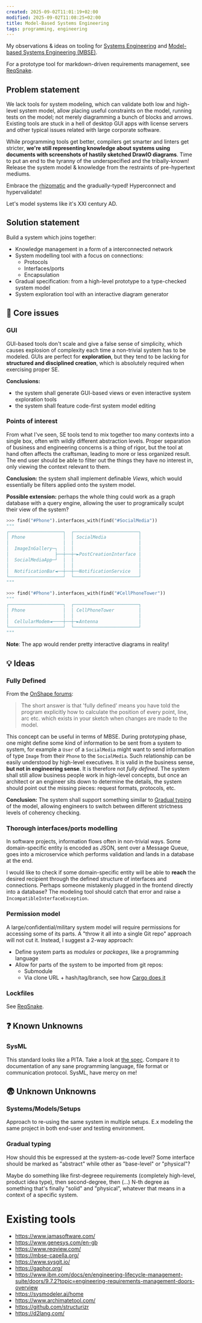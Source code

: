 ```yaml
---
created: 2025-09-02T11:01:19+02:00
modified: 2025-09-02T11:08:25+02:00
title: Model-Based Systems Engineering
tags: programming, engineering
---
```


My observations & ideas on tooling for [Systems Engineering](https://en.wikipedia.org/wiki/Systems_engineering)
and [Model-based Systems Engineering (MBSE)](https://en.wikipedia.org/wiki/Model-based_systems_engineering).

For a prototype tool for markdown-driven requirements management, see
[ReqSnake](/reqsnake).

## Problem statement

We lack tools for system modeling, which can validate both low and high-level
system model, allow placing useful constraints on the model, running tests on
the model; not merely diagramming a bunch of blocks and arrows. Existing tools
are stuck in a hell of desktop GUI apps with license servers and other typical
issues related with large corporate software.

While programming tools get better, compilers get smarter and linters get
stricter, **we're still representing knowledge about systems using documents
with screenshots of hastily sketched DrawIO diagrams**. Time to put an end to
the tyranny of the underspecified and the tribally-known! Release the system
model & knowledge from the restraints of pre-hypertext mediums.

Embrace the [rhizomatic](https://en.wikipedia.org/wiki/Rhizome_%28philosophy%29) and the gradually-typed! Hyperconnect and hypervalidate!

Let's model systems like it's XXI century AD.

## Solution statement

Build a system which joins together:

- Knowledge management in a form of a interconnected network
- System modelling tool with a focus on connections:
  - Protocols
  - Interfaces/ports
  - Encapsulation
- Gradual specification: from a high-level prototype to a type-checked system model
- System exploration tool with an interactive diagram generator

## 💢 Core issues

### GUI

GUI-based tools don't scale and give a false sense of simplicity, which causes
explosion of complexity each time a non-trivial system has to be modeled. GUIs
are perfect for **exploration**, but they tend to be lacking for **structured
and disciplined creation**, which is absolutely required when exercising proper
SE.

**Conclusions:**

- the system shall generate GUI-based views or even interactive system
  exploration tools
- the system shall feature code-first system model editing

### Points of interest

From what I've seen, SE tools tend to mix together too many contexts into a
single box, often with wildly different abstraction levels. Proper separation
of business and engineering concerns is a thing of rigor, but the tool at hand
often affects the craftsman, leading to more or less organized result. The end
user should be able to filter out the things they have no interest in, only
viewing the context relevant to them.

**Conclusion:** the system shall implement definable _Views_, which would
essentially be filters applied onto the system model.

**Possible extension:** perhaps the whole thing could work as a graph database
with a query engine, allowing the user to programically sculpt their view of
the system?

```python
>>> find("#Phone").interfaces_with(find("#SocialMedia"))
"""
┌────────────────────┐  ┌────────────────────────┐
│ Phone              │  │ SocialMedia            │
│                    │  │                        │
│  ImageInGallery─┐  │  │                        │
│                 ├──┼──┼─►PostCreationInterface │
│  SocialMediaApp─┘  │  │                        │
│                    │  │                        │
│  NotificationBar◄──┼──┼──NotificationService   │
└────────────────────┘  └────────────────────────┘
"""

>>> find("#Phone").interfaces_with(find("#CellPhoneTower"))
"""
┌────────────────────┐  ┌────────────────────────┐
│ Phone              │  │ CellPhoneTower         │
│                    │  │                        │
│  CellularModem◄────┼──┼─►Antenna               │
└────────────────────┘  └────────────────────────┘
"""
```

**Note**: The app would render pretty interactive diagrams in reality!

## 💡 Ideas

### Fully Defined

From the [OnShape forums](https://forum.onshape.com/discussion/25425/what-does-fully-defined-mean):

> The short answer is that 'fully defined' means you have told the program
> explicitly how to calculate the position of every point, line, arc etc. which
> exists in your sketch when changes are made to the model.

This concept can be useful in terms of MBSE. During prototyping
phase, one might define some kind of information to be sent from a system to
system, for example a `User` of a `SocialMedia` might want to send information
of type `Image` from their `Phone` to the `SocialMedia`. Such relationship can
be easily understood by high-level executives. It is valid in the business
sense, **but not in engineering sense**. It is therefore not _fully defined_.
The system shall still allow business people work in high-level concepts, but
once an architect or an engineer sits down to determine the details, the system
should point out the missing pieces: request formats, protocols, etc.

**Conclusion:** The system shall support something similar to [Gradual
typing](https://en.wikipedia.org/wiki/Gradual_typing) of the model, allowing
engineers to switch between different strictness levels of coherency checking.

### Thorough interfaces/ports modelling

In software projects, information flows often in non-trivial ways. Some
domain-specific entity is encoded as JSON, sent over a Message Queue, goes into
a microservice which performs validation and lands in a database at the end.

I would like to check if some domain-specific entity will be able to **reach**
the desired recipient through the defined structure of interfaces and
connections. Perhaps someone mistakenly plugged in the frontend directly into a
database? The modeling tool should catch that error and raise
a `IncompatibleInterfaceException`.

### Permission model

A large/confidential/military system model will require permissions for
accessing some of its parts. A "throw it all into a single Git repo" approach
will not cut it. Instead, I suggest a 2-way approach:

- Define system parts as _modules_ or _packages_, like a programming language
- Allow for parts of the system to be imported from git repos:
  - Submodule
  - Via clone URL + hash/tag/branch, see how [Cargo does it](https://doc.rust-lang.org/cargo/reference/specifying-dependencies.html)

### Lockfiles

See [ReqSnake](/reqsnake).

## ❓ Known Unknowns

### SysML

This standard looks like a PITA. Take a look at [the spec](https://sysml.org/sysml-specs/).
Compare it to documentation of any sane programming language, file format or
communication protocol. SysML, have mercy on me!

## 😨 Unknown Unknowns

### Systems/Models/Setups

Approach to re-using the same system in multiple setups. E.x modeling the same
project in both end-user and testing environment.

### Gradual typing

How should this be expressed at the system-as-code level? Some interface should
be marked as "abstract" while other as "base-level" or "physical"?

Maybe do something like first-degreee requirements (completely high-level,
product idea type), then second-degree, then (...) N-th degree as something
that's finally "solid" and "physical", whatever that means in a context of a
specific system.

# Existing tools

- https://www.jamasoftware.com/
- https://www.genesys.com/en-gb
- https://www.reqview.com/
- https://mbse-capella.org/
- https://www.sysgit.io/
- https://gaphor.org/
- https://www.ibm.com/docs/en/engineering-lifecycle-management-suite/doors/9.7.2?topic=engineering-requirements-management-doors-overview
- https://sysmodeler.ai/home
- https://www.archimatetool.com/
- https://github.com/structurizr
- https://d2lang.com/
